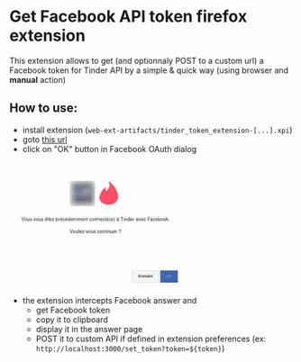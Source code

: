# Get Facebook API token firefox extension

This extension allows to get (and optionnaly POST to a custom url) a Facebook token for Tinder API by a simple & quick way (using browser and **manual** action)

## How to use:

- install extension (`web-ext-artifacts/tinder_token_extension-[...].xpi`)
- goto [this url](https://www.facebook.com/v2.6/dialog/oauth?redirect_uri=fb464891386855067%3A%2F%2Fauthorize%2F&state=%7B%22challenge%22%3A%22q1WMwhvSfbWHvd8xz5PT6lk6eoA%253D%22%2C%220_auth_logger_id%22%3A%2254783C22-558A-4E54-A1EE-BB9E357CC11F%22%2C%22com.facebook.sdk_client_state%22%3Atrue%2C%223_method%22%3A%22sfvc_auth%22%7D&scope=user_birthday%2Cuser_photos%2Cuser_education_history%2Cemail%2Cuser_relationship_details%2Cuser_friends%2Cuser_work_history%2Cuser_likes&response_type=token%2Csigned_request&default_audience=friends&return_scopes=true&auth_type=rerequest&client_id=464891386855067&ret=login&sdk=ios&logger_id=54783C22-558A-4E54-A1EE-BB9E357CC11F&source=post_page)
- click on "OK" button in Facebook OAuth dialog

![OAuth dialog](auth.jpg)

- the extension intercepts Facebook answer and
  - get Facebook token
  - copy it to clipboard
  - display it in the answer page
  - POST it to custom API if defined in extension preferences (ex: `http://localhost:3000/set_token?token=${token}`)
